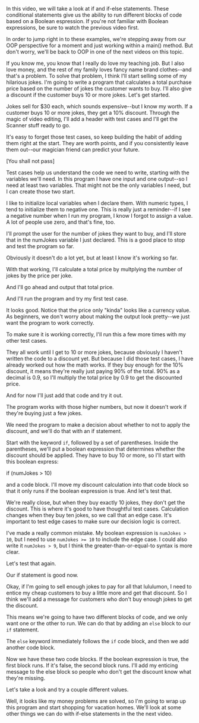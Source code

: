 In this video, we will take a look at if and if-else statements. These conditional statements give us the ability to run different blocks of code based on a Boolean espression. If you're not familiar with Boolean expressions, be sure to watch the previous video first. 

In order to jump right in to these examples, we're stepping away from our OOP perspective for a moment and just working within a main() method. But don't worry, we'll be back to OOP in one of the next videos on this topic.

If you know me, you know that I really do love my teaching job. But I also love money, and the rest of my family loves fancy name brand clothes--and that's a problem. To solve that problem, I think I'll start selling some of my hilarious jokes. I'm going to write a program that calculates a total purchase price based on the number of jokes the customer wants to buy. I'll also give a discount if the customer buys 10 or more jokes. Let's get started.

Jokes sell for $30 each, which sounds expensive--but I know my worth. If a customer buys 10 or more jokes, they get a 10% discount. Through the magic of video editing, I'll add a header with test cases and I'll get the Scanner stuff ready to go.

It's easy to forget those test cases, so keep building the habit of adding them right at the start. They are worth points, and if you consistently leave them out--our magician friend can predict your future. 

[You shall not pass]

Test cases help us understand the code we need to write, starting with the variables we'll need. In this program I have one input and one output--so I need at least two variables. That might not be the only variables I need, but I can create those two start.

I like to initialize local variables when I declare them. With numeric types, I tend to initialize them to negative one. This is really just a reminder--if I see a negative number when I run my program, I know I forgot to assign a value. A lot of people use zero, and that's fine, too.

I'll prompt the user for the number of jokes they want to buy, and I'll store that in the numJokes variable I just declared. This is a good place to stop and test the program so far.

Obviously it doesn't do a lot yet, but at least I know it's working so far.

With that working, I'll calculate a total price by multplying the number of jokes by the price per joke. 

And I'll go ahead and output that total price.

And I'll run the program and try my first test case.

It looks good. Notice that the price only "kinda" looks like a currency value. As beginners, we don't worry about making the output look pretty--we just want the program to work correctly. 

To make sure it is working correctly, I'll run this a few more times with my other test cases.

They all work until I get to 10 or more jokes, because obviously I haven't written the code to a discount yet. But because I did those test cases, I have already worked out how the math works. If they buy enough for the 10% discount, it means they're really just paying 90% of the total. 90% as a decimal is 0.9, so I'll multiply the total price by 0.9 to get the discounted price.

And for now I'll just add that code and try it out.

The program works with those higher numbers, but now it doesn't work if they're buying just a few jokes.

We need the program to make a decision about whether to not to apply the discount, and we'll do that with an if statement.

Start with the keyword `if`, followed by a set of parentheses. Inside the parentheses, we'll put a boolean expression that determines whether the discount should be applied. They have to buy 10 or more, so I'll start with this boolean express:

if (numJokes > 10)

and a code block. I'll move my discount calculation into that code block so that it only runs if the boolean expression is true. And let's test that.

We're really close, but when they buy exactly 10 jokes, they don't get the discount. This is where it's good to have thoughtful test cases. Calculation changes when they buy ten jokes, so we call that an edge case. It's important to test edge cases to make sure our decision logic is correct.

I've made a really common mistake. My boolean expression is `numJokes > 10`, but I need to use `numJokes >= 10` to include the edge case. I could also write it `numJokes > 9`, but I think the greater-than-or-equal-to syntax is more clear.

Let's test that again.

Our if statement is good now.

Okay, if I'm going to sell enough jokes to pay for all that lululumon, I need to entice my cheap customers to buy a little more and get that discount. So I think we'll add a message for customers who don't buy enough jokes to get the discount. 

This means we're going to have two different blocks of code, and we only want one or the other to run. We can do that by adding an `else` block to our `if` statement.

The `else` keyword immediately follows the `if` code block, and then we add another code block. 

Now we have these two code blocks. If the boolean expression is true, the first block runs. If it's false, the second block runs. I'll add my enticing message to the else block so people who don't get the discount know what they're missing.

Let's take a look and try a couple different values.

Well, it looks like my money problems are solved, so I'm going to wrap up this program and start shopping for vacation homes. We'll look at some other things we can do with if-else statements in the the next video.